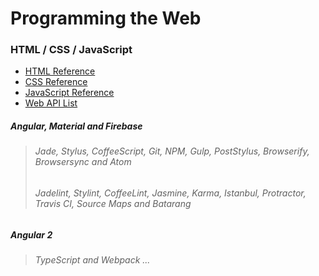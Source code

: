 # Programming the Web

### HTML / CSS / JavaScript
* [HTML Reference](https://developer.mozilla.org/en-US/docs/Web/HTML/Reference)
* [CSS Reference](https://developer.mozilla.org/en-US/docs/Web/CSS/Reference)
* [JavaScript Reference](https://developer.mozilla.org/en-US/docs/Web/JavaScript/Reference)
* [Web API List](https://github.com/Shyam-Chen/Web-Cheat-Sheet/blob/master/Web-API-List.md)

##### Angular, Material and Firebase
> ###### Jade, Stylus, CoffeeScript, Git, NPM, Gulp, PostStylus, Browserify, Browsersync and Atom
> ###### Jadelint, Stylint, CoffeeLint, Jasmine, Karma, Istanbul, Protractor, Travis CI, Source Maps and Batarang

##### Angular 2
> ###### TypeScript and Webpack ...
